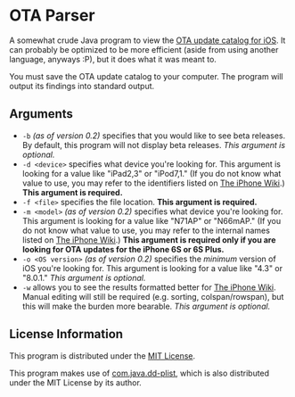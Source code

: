 # OTA Parser
A somewhat crude Java program to view the [OTA update catalog for iOS](http://mesu.apple.com/assets/com_apple_MobileAsset_SoftwareUpdate/com_apple_MobileAsset_SoftwareUpdate.xml). It can probably be optimized to be more efficient (aside from using another language, anyways :P), but it does what it was meant to.

You must save the OTA update catalog to your computer. The program will output its findings into standard output.

## Arguments
* `-b` _(as of version 0.2)_ specifies that you would like to see beta releases. By default, this program will not display beta releases. _This argument is optional._
* `-d <device>` specifies what device you're looking for. This argument is looking for a value like "iPad2,3" or "iPod7,1." (If you do not know what value to use, you may refer to the identifiers listed on [The iPhone Wiki](https://www.theiphonewiki.com/wiki/Models).) __This argument is required.__
* `-f <file>` specifies the file location. __This argument is required.__
* `-m <model>` _(as of version 0.2)_ specifies what device you're looking for. This argument is looking for a value like "N71AP" or "N66mAP." (If you do not know what value to use, you may refer to the internal names listed on [The iPhone Wiki](https://www.theiphonewiki.com/wiki/Models).) __This argument is required only if you are looking for OTA updates for the iPhone 6S or 6S Plus.__
* `-o <OS version>` _(as of version 0.2)_ specifies the _minimum_ version of iOS you're looking for. This argument is looking for a value like "4.3" or "8.0.1." _This argument is optional._
* `-w` allows you to see the results formatted better for [The iPhone Wiki](https://www.theiphonewiki.com/wiki/OTA_Updates). Manual editing will still be required (e.g. sorting, colspan/rowspan), but this will make the burden more bearable. _This argument is optional._

## License Information
This program is distributed under the [MIT License](http://opensource.org/licenses/MIT).

This program makes use of [com.java.dd-plist](https://github.com/3breadt/dd-plist), which is also distributed under the MIT License by its author.
